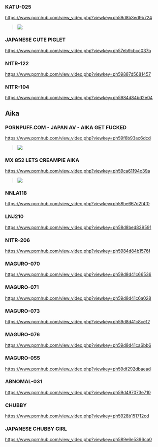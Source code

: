 ### KATU-025
https://www.pornhub.com/view_video.php?viewkey=ph59d8b3ed9b724
>![](https://ci.phncdn.com/videos/201710/07/135888992/original/(m=ecuKGgaaaa)(mh=a8nf6QvC7oEeBzKS)9.jpg)
### JAPANESE CUTE PIGLET
https://www.pornhub.com/view_video.php?viewkey=ph57eb9cbcc037b
### N1TR-122
https://www.pornhub.com/view_video.php?viewkey=ph59887d5681457
### N1TR-104
https://www.pornhub.com/view_video.php?viewkey=ph5984d84bd2e04
## Aika
### PORNPUFF.COM - JAPAN AV - AIKA GET FUCKED
https://www.pornhub.com/view_video.php?viewkey=ph59f6b93ac6dcd
>![](https://bi.phncdn.com/videos/201710/30/139023012/original/(m=ecuKGgaaaa)(mh=OS6QrAvAxUL7Cmh8)15.jpg)
### MX 852 LETS CREAMPIE AIKA
https://www.pornhub.com/view_video.php?viewkey=ph59ca61194c39a
>![](https://bi.phncdn.com/videos/201709/26/134424061/original/(m=ecuKGgaaaa)(mh=agCJndUJFMJnonRd)12.jpg)
### NNLA118
https://www.pornhub.com/view_video.php?viewkey=ph58be667d2f4f0
### LNJ210
https://www.pornhub.com/view_video.php?viewkey=ph58d8bed839591
### N1TR-206
https://www.pornhub.com/view_video.php?viewkey=ph5984d84b1576f
### MAGURO-070
https://www.pornhub.com/view_video.php?viewkey=ph59d8d41c66536
### MAGURO-071
https://www.pornhub.com/view_video.php?viewkey=ph59d8d41c6a028
### MAGURO-073
https://www.pornhub.com/view_video.php?viewkey=ph59d8d41c8ce12
### MAGURO-076
https://www.pornhub.com/view_video.php?viewkey=ph59d8d41ca6bb6
### MAGURO-055
https://www.pornhub.com/view_video.php?viewkey=ph59df292dbaead
### ABNOMAL-031
https://www.pornhub.com/view_video.php?viewkey=ph59d497073e710
### CHUBBY
https://www.pornhub.com/view_video.php?viewkey=ph5928b151712cd
### JAPANESE CHUBBY GIRL
https://www.pornhub.com/view_video.php?viewkey=ph589e6e5396ca0
